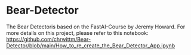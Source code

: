 # Bear-Detector

The Bear Detectoris based on the FastAI-Course by Jeremy Howard.
For more details on this project, please refer to this notebook:
https://github.com/chrwittm/Bear-Detector/blob/main/How_to_re_create_the_Bear_Detector_App.ipynb
